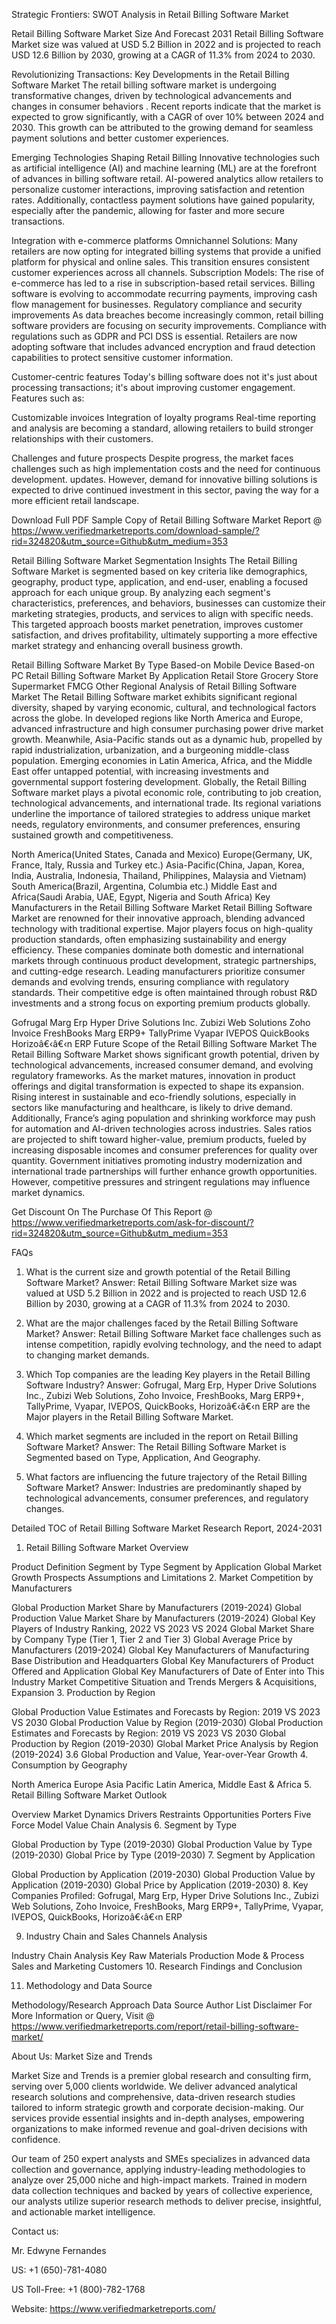 Strategic Frontiers: SWOT Analysis in Retail Billing Software Market


Retail Billing Software Market Size And Forecast 2031
Retail Billing Software Market size was valued at USD 5.2 Billion in 2022 and is projected to reach USD 12.6 Billion by 2030, growing at a CAGR of 11.3% from 2024 to 2030.

Revolutionizing Transactions: Key Developments in the Retail Billing Software Market
The retail billing software market is undergoing transformative changes, driven by technological advancements and changes in consumer behaviors . Recent reports indicate that the market is expected to grow significantly, with a CAGR of over 10% between 2024 and 2030. This growth can be attributed to the growing demand for seamless payment solutions and better customer experiences.

Emerging Technologies Shaping Retail Billing
Innovative technologies such as artificial intelligence (AI) and machine learning (ML) are at the forefront of advances in billing software retail. AI-powered analytics allow retailers to personalize customer interactions, improving satisfaction and retention rates. Additionally, contactless payment solutions have gained popularity, especially after the pandemic, allowing for faster and more secure transactions.

Integration with e-commerce platforms
Omnichannel Solutions: Many retailers are now opting for integrated billing systems that provide a unified platform for physical and online sales. This transition ensures consistent customer experiences across all channels.
Subscription Models: The rise of e-commerce has led to a rise in subscription-based retail services. Billing software is evolving to accommodate recurring payments, improving cash flow management for businesses.
Regulatory compliance and security improvements
As data breaches become increasingly common, retail billing software providers are focusing on security improvements. Compliance with regulations such as GDPR and PCI DSS is essential. Retailers are now adopting software that includes advanced encryption and fraud detection capabilities to protect sensitive customer information.

Customer-centric features
Today's billing software does not it's just about processing transactions; it's about improving customer engagement. Features such as:

Customizable invoices
Integration of loyalty programs
Real-time reporting and analysis
are becoming a standard, allowing retailers to build stronger relationships with their customers.

Challenges and future prospects
Despite progress, the market faces challenges such as high implementation costs and the need for continuous development. updates. However, demand for innovative billing solutions is expected to drive continued investment in this sector, paving the way for a more efficient retail landscape.

Download Full PDF Sample Copy of Retail Billing Software Market Report @ https://www.verifiedmarketreports.com/download-sample/?rid=324820&utm_source=Github&utm_medium=353

Retail Billing Software Market Segmentation Insights
The Retail Billing Software Market is segmented based on key criteria like demographics, geography, product type, application, and end-user, enabling a focused approach for each unique group. By analyzing each segment's characteristics, preferences, and behaviors, businesses can customize their marketing strategies, products, and services to align with specific needs. This targeted approach boosts market penetration, improves customer satisfaction, and drives profitability, ultimately supporting a more effective market strategy and enhancing overall business growth.

Retail Billing Software Market By Type
Based-on Mobile Device
Based-on PC
Retail Billing Software Market By Application
Retail Store
Grocery Store
Supermarket
FMCG
Other
Regional Analysis of Retail Billing Software Market
The Retail Billing Software market exhibits significant regional diversity, shaped by varying economic, cultural, and technological factors across the globe. In developed regions like North America and Europe, advanced infrastructure and high consumer purchasing power drive market growth. Meanwhile, Asia-Pacific stands out as a dynamic hub, propelled by rapid industrialization, urbanization, and a burgeoning middle-class population. Emerging economies in Latin America, Africa, and the Middle East offer untapped potential, with increasing investments and governmental support fostering development. Globally, the Retail Billing Software market plays a pivotal economic role, contributing to job creation, technological advancements, and international trade. Its regional variations underline the importance of tailored strategies to address unique market needs, regulatory environments, and consumer preferences, ensuring sustained growth and competitiveness.

North America(United States, Canada and Mexico)
Europe(Germany, UK, France, Italy, Russia and Turkey etc.)
Asia-Pacific(China, Japan, Korea, India, Australia, Indonesia, Thailand, Philippines, Malaysia and Vietnam)
South America(Brazil, Argentina, Columbia etc.)
Middle East and Africa(Saudi Arabia, UAE, Egypt, Nigeria and South Africa)
Key Manufacturers in the Retail Billing Software Market
Retail Billing Software Market are renowned for their innovative approach, blending advanced technology with traditional expertise. Major players focus on high-quality production standards, often emphasizing sustainability and energy efficiency. These companies dominate both domestic and international markets through continuous product development, strategic partnerships, and cutting-edge research. Leading manufacturers prioritize consumer demands and evolving trends, ensuring compliance with regulatory standards. Their competitive edge is often maintained through robust R&D investments and a strong focus on exporting premium products globally.

Gofrugal
Marg Erp
Hyper Drive Solutions Inc.
Zubizi Web Solutions
Zoho Invoice
FreshBooks
Marg ERP9+
TallyPrime
Vyapar
IVEPOS
QuickBooks
Horizoâ€‹â€‹n ERP
Future Scope of the Retail Billing Software Market
The Retail Billing Software Market shows significant growth potential, driven by technological advancements, increased consumer demand, and evolving regulatory frameworks. As the market matures, innovation in product offerings and digital transformation is expected to shape its expansion. Rising interest in sustainable and eco-friendly solutions, especially in sectors like manufacturing and healthcare, is likely to drive demand. Additionally, France’s aging population and shrinking workforce may push for automation and AI-driven technologies across industries. Sales ratios are projected to shift toward higher-value, premium products, fueled by increasing disposable incomes and consumer preferences for quality over quantity. Government initiatives promoting industry modernization and international trade partnerships will further enhance growth opportunities. However, competitive pressures and stringent regulations may influence market dynamics.

Get Discount On The Purchase Of This Report @ https://www.verifiedmarketreports.com/ask-for-discount/?rid=324820&utm_source=Github&utm_medium=353

FAQs
1. What is the current size and growth potential of the Retail Billing Software Market?
Answer: Retail Billing Software Market size was valued at USD 5.2 Billion in 2022 and is projected to reach USD 12.6 Billion by 2030, growing at a CAGR of 11.3% from 2024 to 2030.

2. What are the major challenges faced by the Retail Billing Software Market?
Answer: Retail Billing Software Market face challenges such as intense competition, rapidly evolving technology, and the need to adapt to changing market demands.

3. Which Top companies are the leading Key players in the Retail Billing Software Industry?
Answer: Gofrugal, Marg Erp, Hyper Drive Solutions Inc., Zubizi Web Solutions, Zoho Invoice, FreshBooks, Marg ERP9+, TallyPrime, Vyapar, IVEPOS, QuickBooks, Horizoâ€‹â€‹n ERP are the Major players in the Retail Billing Software Market.

4. Which market segments are included in the report on Retail Billing Software Market?
Answer: The Retail Billing Software Market is Segmented based on Type, Application, And Geography.

5. What factors are influencing the future trajectory of the Retail Billing Software Market?
Answer: Industries are predominantly shaped by technological advancements, consumer preferences, and regulatory changes.

Detailed TOC of Retail Billing Software Market Research Report, 2024-2031
1. Retail Billing Software Market Overview

Product Definition
Segment by Type
Segment by Application
Global Market Growth Prospects
Assumptions and Limitations
2. Market Competition by Manufacturers

Global Production Market Share by Manufacturers (2019-2024)
Global Production Value Market Share by Manufacturers (2019-2024)
Global Key Players of Industry Ranking, 2022 VS 2023 VS 2024
Global Market Share by Company Type (Tier 1, Tier 2 and Tier 3)
Global Average Price by Manufacturers (2019-2024)
Global Key Manufacturers of Manufacturing Base Distribution and Headquarters
Global Key Manufacturers of Product Offered and Application
Global Key Manufacturers of Date of Enter into This Industry
Market Competitive Situation and Trends
Mergers & Acquisitions, Expansion
3. Production by Region

Global Production Value Estimates and Forecasts by Region: 2019 VS 2023 VS 2030
Global Production Value by Region (2019-2030)
Global Production Estimates and Forecasts by Region: 2019 VS 2023 VS 2030
Global Production by Region (2019-2030)
Global Market Price Analysis by Region (2019-2024) 3.6 Global Production and Value, Year-over-Year Growth
4. Consumption by Geography

North America
Europe
Asia Pacific
Latin America, Middle East & Africa
5. Retail Billing Software Market Outlook

Overview
Market Dynamics
Drivers
Restraints
Opportunities
Porters Five Force Model
Value Chain Analysis 
6. Segment by Type

Global Production by Type (2019-2030)
Global Production Value by Type (2019-2030)
Global Price by Type (2019-2030)
7. Segment by Application

Global Production by Application (2019-2030)
Global Production Value by Application (2019-2030)
Global Price by Application (2019-2030)
8. Key Companies Profiled: Gofrugal, Marg Erp, Hyper Drive Solutions Inc., Zubizi Web Solutions, Zoho Invoice, FreshBooks, Marg ERP9+, TallyPrime, Vyapar, IVEPOS, QuickBooks, Horizoâ€‹â€‹n ERP

9. Industry Chain and Sales Channels Analysis

Industry Chain Analysis
Key Raw Materials
Production Mode & Process
Sales and Marketing
Customers
10. Research Findings and Conclusion

11. Methodology and Data Source

Methodology/Research Approach
Data Source
Author List
Disclaimer
For More Information or Query, Visit @ https://www.verifiedmarketreports.com/report/retail-billing-software-market/

About Us: Market Size and Trends

Market Size and Trends is a premier global research and consulting firm, serving over 5,000 clients worldwide. We deliver advanced analytical research solutions and comprehensive, data-driven research studies tailored to inform strategic growth and corporate decision-making. Our services provide essential insights and in-depth analyses, empowering organizations to make informed revenue and goal-driven decisions with confidence.

Our team of 250 expert analysts and SMEs specializes in advanced data collection and governance, applying industry-leading methodologies to analyze over 25,000 niche and high-impact markets. Trained in modern data collection techniques and backed by years of collective experience, our analysts utilize superior research methods to deliver precise, insightful, and actionable market intelligence.

Contact us:

Mr. Edwyne Fernandes

US: +1 (650)-781-4080

US Toll-Free: +1 (800)-782-1768

Website: https://www.verifiedmarketreports.com/
